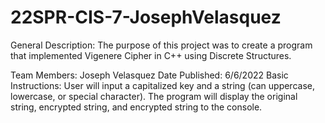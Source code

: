 # 22SPR-CIS-7-JosephVelasquez
General Description:
The purpose of this project was to create a program that implemented Vigenere Cipher in C++ using Discrete Structures. 

 Team Members:
     Joseph Velasquez
 Date Published:
      6/6/2022
 Basic Instructions:
 User will input a capitalized key and a string (can uppercase, lowercase, or special character).
 The program will display the original string, encrypted string, and encrypted string to the console.
